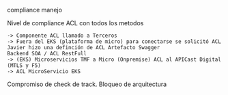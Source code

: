 compliance
manejo 


Nivel de compliance ACL con todos los metodos

    -> Componente ACL llamado a Terceros 
    -> Fuera del EKS (plataforma de micro) para conectarse se solicitó ACL
    Javier hizo una definción de ACL Artefacto Swagger
    Backend SOA / ACL RestFull
    -> (EKS) Microservicios TMF a Micro (Onpremise) ACL al APICast Digital (MTLS y F5)
    -> ACL MicroServicio EKS

Compromiso de check de track.
Bloqueo de arquitectura